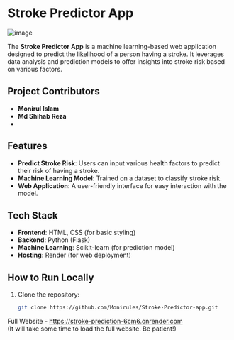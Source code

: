 # Stroke Predictor App

![image](https://github.com/user-attachments/assets/f2c5acc0-eeb0-480f-9b08-57d56b2d2b45)

The **Stroke Predictor App** is a machine learning-based web application designed to predict the likelihood of a person having a stroke. It leverages data analysis and prediction models to offer insights into stroke risk based on various factors.

## Project Contributors
- **Monirul Islam**
- **Md Shihab Reza**
- 
## Features
- **Predict Stroke Risk**: Users can input various health factors to predict their risk of having a stroke.
- **Machine Learning Model**: Trained on a dataset to classify stroke risk.
- **Web Application**: A user-friendly interface for easy interaction with the model.

## Tech Stack
- **Frontend**: HTML, CSS (for basic styling)
- **Backend**: Python (Flask)
- **Machine Learning**: Scikit-learn (for prediction model)
- **Hosting**: Render (for web deployment)

## How to Run Locally
1. Clone the repository:
   ```bash
   git clone https://github.com/Monirules/Stroke-Predictor-app.git


Full Website - https://stroke-prediction-6cm6.onrender.com <br>
(It will take some time to load the full website. Be patient!)
